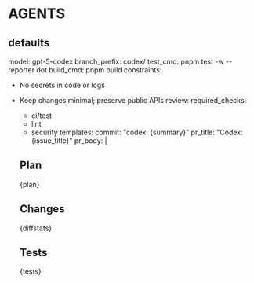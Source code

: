 # AGENTS
## defaults
model: gpt-5-codex
branch_prefix: codex/
test_cmd: pnpm test -w --reporter dot
build_cmd: pnpm build
constraints:
  - No secrets in code or logs
  - Keep changes minimal; preserve public APIs
review:
  required_checks:
    - ci/test
    - lint
    - security
templates:
  commit: "codex: {summary}"
  pr_title: "Codex: {issue_title}"
  pr_body: |
    ## Plan
    {plan}

    ## Changes
    {diffstats}

    ## Tests
    {tests}


